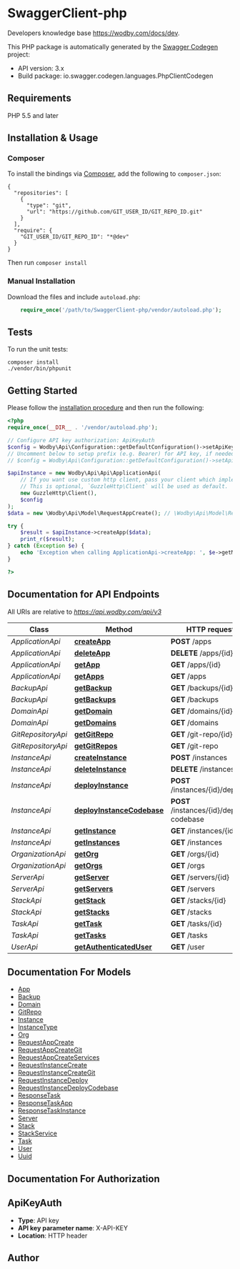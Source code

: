 # SwaggerClient-php
Developers knowledge base https://wodby.com/docs/dev.

This PHP package is automatically generated by the [Swagger Codegen](https://github.com/swagger-api/swagger-codegen) project:

- API version: 3.x
- Build package: io.swagger.codegen.languages.PhpClientCodegen

## Requirements

PHP 5.5 and later

## Installation & Usage
### Composer

To install the bindings via [Composer](http://getcomposer.org/), add the following to `composer.json`:

```
{
  "repositories": [
    {
      "type": "git",
      "url": "https://github.com/GIT_USER_ID/GIT_REPO_ID.git"
    }
  ],
  "require": {
    "GIT_USER_ID/GIT_REPO_ID": "*@dev"
  }
}
```

Then run `composer install`

### Manual Installation

Download the files and include `autoload.php`:

```php
    require_once('/path/to/SwaggerClient-php/vendor/autoload.php');
```

## Tests

To run the unit tests:

```
composer install
./vendor/bin/phpunit
```

## Getting Started

Please follow the [installation procedure](#installation--usage) and then run the following:

```php
<?php
require_once(__DIR__ . '/vendor/autoload.php');

// Configure API key authorization: ApiKeyAuth
$config = Wodby\Api\Configuration::getDefaultConfiguration()->setApiKey('X-API-KEY', 'YOUR_API_KEY');
// Uncomment below to setup prefix (e.g. Bearer) for API key, if needed
// $config = Wodby\Api\Configuration::getDefaultConfiguration()->setApiKeyPrefix('X-API-KEY', 'Bearer');

$apiInstance = new Wodby\Api\Api\ApplicationApi(
    // If you want use custom http client, pass your client which implements `GuzzleHttp\ClientInterface`.
    // This is optional, `GuzzleHttp\Client` will be used as default.
    new GuzzleHttp\Client(),
    $config
);
$data = new \Wodby\Api\Model\RequestAppCreate(); // \Wodby\Api\Model\RequestAppCreate | 

try {
    $result = $apiInstance->createApp($data);
    print_r($result);
} catch (Exception $e) {
    echo 'Exception when calling ApplicationApi->createApp: ', $e->getMessage(), PHP_EOL;
}

?>
```

## Documentation for API Endpoints

All URIs are relative to *https://api.wodby.com/api/v3*

Class | Method | HTTP request | Description
------------ | ------------- | ------------- | -------------
*ApplicationApi* | [**createApp**](docs/Api/ApplicationApi.md#createapp) | **POST** /apps | 
*ApplicationApi* | [**deleteApp**](docs/Api/ApplicationApi.md#deleteapp) | **DELETE** /apps/{id} | 
*ApplicationApi* | [**getApp**](docs/Api/ApplicationApi.md#getapp) | **GET** /apps/{id} | 
*ApplicationApi* | [**getApps**](docs/Api/ApplicationApi.md#getapps) | **GET** /apps | 
*BackupApi* | [**getBackup**](docs/Api/BackupApi.md#getbackup) | **GET** /backups/{id} | 
*BackupApi* | [**getBackups**](docs/Api/BackupApi.md#getbackups) | **GET** /backups | 
*DomainApi* | [**getDomain**](docs/Api/DomainApi.md#getdomain) | **GET** /domains/{id} | 
*DomainApi* | [**getDomains**](docs/Api/DomainApi.md#getdomains) | **GET** /domains | 
*GitRepositoryApi* | [**getGitRepo**](docs/Api/GitRepositoryApi.md#getgitrepo) | **GET** /git-repo/{id} | 
*GitRepositoryApi* | [**getGitRepos**](docs/Api/GitRepositoryApi.md#getgitrepos) | **GET** /git-repo | 
*InstanceApi* | [**createInstance**](docs/Api/InstanceApi.md#createinstance) | **POST** /instances | 
*InstanceApi* | [**deleteInstance**](docs/Api/InstanceApi.md#deleteinstance) | **DELETE** /instances/{id} | 
*InstanceApi* | [**deployInstance**](docs/Api/InstanceApi.md#deployinstance) | **POST** /instances/{id}/deploy | 
*InstanceApi* | [**deployInstanceCodebase**](docs/Api/InstanceApi.md#deployinstancecodebase) | **POST** /instances/{id}/deploy-codebase | 
*InstanceApi* | [**getInstance**](docs/Api/InstanceApi.md#getinstance) | **GET** /instances/{id} | 
*InstanceApi* | [**getInstances**](docs/Api/InstanceApi.md#getinstances) | **GET** /instances | 
*OrganizationApi* | [**getOrg**](docs/Api/OrganizationApi.md#getorg) | **GET** /orgs/{id} | 
*OrganizationApi* | [**getOrgs**](docs/Api/OrganizationApi.md#getorgs) | **GET** /orgs | 
*ServerApi* | [**getServer**](docs/Api/ServerApi.md#getserver) | **GET** /servers/{id} | 
*ServerApi* | [**getServers**](docs/Api/ServerApi.md#getservers) | **GET** /servers | 
*StackApi* | [**getStack**](docs/Api/StackApi.md#getstack) | **GET** /stacks/{id} | 
*StackApi* | [**getStacks**](docs/Api/StackApi.md#getstacks) | **GET** /stacks | 
*TaskApi* | [**getTask**](docs/Api/TaskApi.md#gettask) | **GET** /tasks/{id} | 
*TaskApi* | [**getTasks**](docs/Api/TaskApi.md#gettasks) | **GET** /tasks | 
*UserApi* | [**getAuthenticatedUser**](docs/Api/UserApi.md#getauthenticateduser) | **GET** /user | 


## Documentation For Models

 - [App](docs/Model/App.md)
 - [Backup](docs/Model/Backup.md)
 - [Domain](docs/Model/Domain.md)
 - [GitRepo](docs/Model/GitRepo.md)
 - [Instance](docs/Model/Instance.md)
 - [InstanceType](docs/Model/InstanceType.md)
 - [Org](docs/Model/Org.md)
 - [RequestAppCreate](docs/Model/RequestAppCreate.md)
 - [RequestAppCreateGit](docs/Model/RequestAppCreateGit.md)
 - [RequestAppCreateServices](docs/Model/RequestAppCreateServices.md)
 - [RequestInstanceCreate](docs/Model/RequestInstanceCreate.md)
 - [RequestInstanceCreateGit](docs/Model/RequestInstanceCreateGit.md)
 - [RequestInstanceDeploy](docs/Model/RequestInstanceDeploy.md)
 - [RequestInstanceDeployCodebase](docs/Model/RequestInstanceDeployCodebase.md)
 - [ResponseTask](docs/Model/ResponseTask.md)
 - [ResponseTaskApp](docs/Model/ResponseTaskApp.md)
 - [ResponseTaskInstance](docs/Model/ResponseTaskInstance.md)
 - [Server](docs/Model/Server.md)
 - [Stack](docs/Model/Stack.md)
 - [StackService](docs/Model/StackService.md)
 - [Task](docs/Model/Task.md)
 - [User](docs/Model/User.md)
 - [Uuid](docs/Model/Uuid.md)


## Documentation For Authorization


## ApiKeyAuth

- **Type**: API key
- **API key parameter name**: X-API-KEY
- **Location**: HTTP header


## Author




